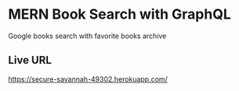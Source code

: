 # MERN Book Search with GraphQL

Google books search with favorite books archive


## Live URL 

https://secure-savannah-49302.herokuapp.com/
